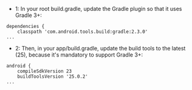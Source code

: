 * 1: In your root build.gradle, update the Gradle plugin so that it uses Gradle 3+:

```...
dependencies {
    classpath 'com.android.tools.build:gradle:2.3.0'
...
```

* 2: Then, in your app/build.gradle, update the build tools to the latest (25), because it's mandatory to support Gradle 3+:

```...
android {
    compileSdkVersion 23
    buildToolsVersion '25.0.2'
...
```
